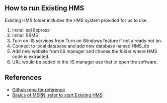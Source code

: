 ## How to run Existing HMS

Existing HMS folder includes the HMS system provided for us to use.

1) Install sql Express
2) Install SSMS
3) Turn on IIS services from Turn on Windows feature if not already not on.
4) Connect to local database and add new database named HMS_db
5) Add new website from IIS manager and choose the folder where HMS code is extracted.
6) URL would be added in the IIS manager use that to open the software.
## References

- [Github repo for reference](https://github.com/ShakirFarhan/Blogging-Website/tree/main/clients)
- [Basics of MERN, refer to start Existing HMS](https://www.youtube.com/watch?v=4nKWREmCvsE&t=14s)